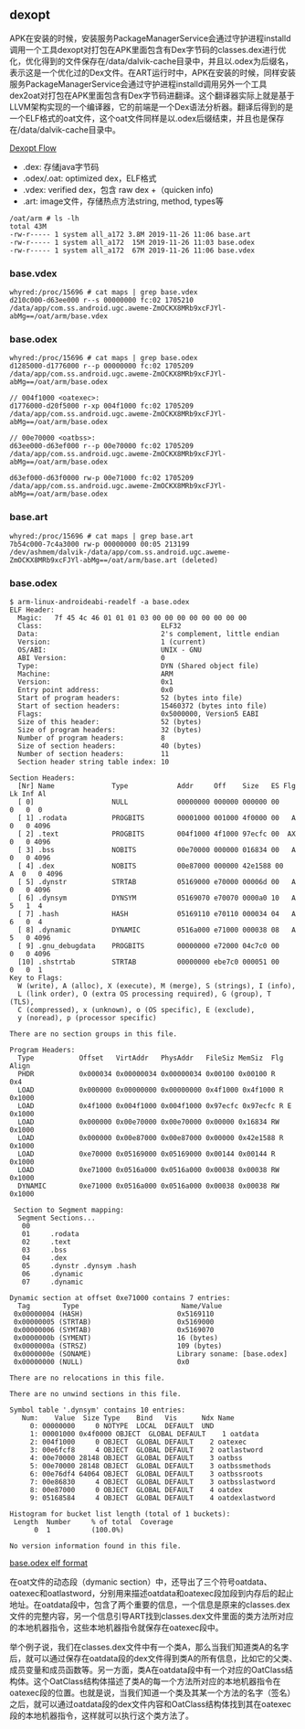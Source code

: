 ## dexopt

APK在安装的时候，安装服务PackageManagerService会通过守护进程installd调用一个工具dexopt对打包在APK里面包含有Dex字节码的classes.dex进行优化，优化得到的文件保存在/data/dalvik-cache目录中，并且以.odex为后缀名，表示这是一个优化过的Dex文件。在ART运行时中，APK在安装的时候，同样安装服务PackageManagerService会通过守护进程installd调用另外一个工具dex2oat对打包在APK里面包含有Dex字节码进翻译。这个翻译器实际上就是基于LLVM架构实现的一个编译器，它的前端是一个Dex语法分析器。翻译后得到的是一个ELF格式的oat文件，这个oat文件同样是以.odex后缀结束，并且也是保存在/data/dalvik-cache目录中。

[Dexopt Flow](./dexopt.png)

* .dex: 存储java字节码
* .odex/.oat: optimized dex，ELF格式
* .vdex: verified dex，包含 raw dex +（quicken info)
* .art: image文件，存储热点方法string, method, types等

```
/oat/arm # ls -lh
total 43M
-rw-r----- 1 system all_a172 3.8M 2019-11-26 11:06 base.art
-rw-r----- 1 system all_a172  15M 2019-11-26 11:03 base.odex
-rw-r----- 1 system all_a172  67M 2019-11-26 11:06 base.vdex
```

### base.vdex

```
whyred:/proc/15696 # cat maps | grep base.vdex
d210c000-d63ee000 r--s 00000000 fc:02 1705210                            /data/app/com.ss.android.ugc.aweme-ZmOCKX8MRb9xcFJYl-abMg==/oat/arm/base.vdex
```

### base.odex

```
whyred:/proc/15696 # cat maps | grep base.odex
d1285000-d1776000 r--p 00000000 fc:02 1705209                            /data/app/com.ss.android.ugc.aweme-ZmOCKX8MRb9xcFJYl-abMg==/oat/arm/base.odex

// 004f1000 <oatexec>:
d1776000-d20f5000 r-xp 004f1000 fc:02 1705209                            /data/app/com.ss.android.ugc.aweme-ZmOCKX8MRb9xcFJYl-abMg==/oat/arm/base.odex

// 00e70000 <oatbss>:
d63ee000-d63ef000 r--p 00e70000 fc:02 1705209                            /data/app/com.ss.android.ugc.aweme-ZmOCKX8MRb9xcFJYl-abMg==/oat/arm/base.odex

d63ef000-d63f0000 rw-p 00e71000 fc:02 1705209                            /data/app/com.ss.android.ugc.aweme-ZmOCKX8MRb9xcFJYl-abMg==/oat/arm/base.odex
```

### base.art

```
whyred:/proc/15696 # cat maps | grep base.art
7b54c000-7c4a3000 rw-p 00000000 00:05 213199                             /dev/ashmem/dalvik-/data/app/com.ss.android.ugc.aweme-ZmOCKX8MRb9xcFJYl-abMg==/oat/arm/base.art (deleted)
```

### base.odex

```
$ arm-linux-androideabi-readelf -a base.odex
ELF Header:
  Magic:   7f 45 4c 46 01 01 01 03 00 00 00 00 00 00 00 00
  Class:                             ELF32
  Data:                              2's complement, little endian
  Version:                           1 (current)
  OS/ABI:                            UNIX - GNU
  ABI Version:                       0
  Type:                              DYN (Shared object file)
  Machine:                           ARM
  Version:                           0x1
  Entry point address:               0x0
  Start of program headers:          52 (bytes into file)
  Start of section headers:          15460372 (bytes into file)
  Flags:                             0x5000000, Version5 EABI
  Size of this header:               52 (bytes)
  Size of program headers:           32 (bytes)
  Number of program headers:         8
  Size of section headers:           40 (bytes)
  Number of section headers:         11
  Section header string table index: 10

Section Headers:
  [Nr] Name              Type            Addr     Off    Size   ES Flg Lk Inf Al
  [ 0]                   NULL            00000000 000000 000000 00      0   0  0
  [ 1] .rodata           PROGBITS        00001000 001000 4f0000 00   A  0   0 4096
  [ 2] .text             PROGBITS        004f1000 4f1000 97ecfc 00  AX  0   0 4096
  [ 3] .bss              NOBITS          00e70000 000000 016834 00   A  0   0 4096
  [ 4] .dex              NOBITS          00e87000 000000 42e1588 00   A  0   0 4096
  [ 5] .dynstr           STRTAB          05169000 e70000 00006d 00   A  0   0 4096
  [ 6] .dynsym           DYNSYM          05169070 e70070 0000a0 10   A  5   1  4
  [ 7] .hash             HASH            05169110 e70110 000034 04   A  6   0  4
  [ 8] .dynamic          DYNAMIC         0516a000 e71000 000038 08   A  5   0 4096
  [ 9] .gnu_debugdata    PROGBITS        00000000 e72000 04c7c0 00      0   0 4096
  [10] .shstrtab         STRTAB          00000000 ebe7c0 000051 00      0   0  1
Key to Flags:
  W (write), A (alloc), X (execute), M (merge), S (strings), I (info),
  L (link order), O (extra OS processing required), G (group), T (TLS),
  C (compressed), x (unknown), o (OS specific), E (exclude),
  y (noread), p (processor specific)

There are no section groups in this file.

Program Headers:
  Type           Offset   VirtAddr   PhysAddr   FileSiz MemSiz  Flg Align
  PHDR           0x000034 0x00000034 0x00000034 0x00100 0x00100 R   0x4
  LOAD           0x000000 0x00000000 0x00000000 0x4f1000 0x4f1000 R   0x1000
  LOAD           0x4f1000 0x004f1000 0x004f1000 0x97ecfc 0x97ecfc R E 0x1000
  LOAD           0x000000 0x00e70000 0x00e70000 0x00000 0x16834 RW  0x1000
  LOAD           0x000000 0x00e87000 0x00e87000 0x00000 0x42e1588 R   0x1000
  LOAD           0xe70000 0x05169000 0x05169000 0x00144 0x00144 R   0x1000
  LOAD           0xe71000 0x0516a000 0x0516a000 0x00038 0x00038 RW  0x1000
  DYNAMIC        0xe71000 0x0516a000 0x0516a000 0x00038 0x00038 RW  0x1000

 Section to Segment mapping:
  Segment Sections...
   00
   01     .rodata
   02     .text
   03     .bss
   04     .dex
   05     .dynstr .dynsym .hash
   06     .dynamic
   07     .dynamic

Dynamic section at offset 0xe71000 contains 7 entries:
  Tag        Type                         Name/Value
 0x00000004 (HASH)                       0x5169110
 0x00000005 (STRTAB)                     0x5169000
 0x00000006 (SYMTAB)                     0x5169070
 0x0000000b (SYMENT)                     16 (bytes)
 0x0000000a (STRSZ)                      109 (bytes)
 0x0000000e (SONAME)                     Library soname: [base.odex]
 0x00000000 (NULL)                       0x0

There are no relocations in this file.

There are no unwind sections in this file.

Symbol table '.dynsym' contains 10 entries:
   Num:    Value  Size Type    Bind   Vis      Ndx Name
     0: 00000000     0 NOTYPE  LOCAL  DEFAULT  UND
     1: 00001000 0x4f0000 OBJECT  GLOBAL DEFAULT    1 oatdata
     2: 004f1000     0 OBJECT  GLOBAL DEFAULT    2 oatexec
     3: 00e6fcf8     4 OBJECT  GLOBAL DEFAULT    2 oatlastword
     4: 00e70000 28148 OBJECT  GLOBAL DEFAULT    3 oatbss
     5: 00e70000 28148 OBJECT  GLOBAL DEFAULT    3 oatbssmethods
     6: 00e76df4 64064 OBJECT  GLOBAL DEFAULT    3 oatbssroots
     7: 00e86830     4 OBJECT  GLOBAL DEFAULT    3 oatbsslastword
     8: 00e87000     0 OBJECT  GLOBAL DEFAULT    4 oatdex
     9: 05168584     4 OBJECT  GLOBAL DEFAULT    4 oatdexlastword

Histogram for bucket list length (total of 1 buckets):
 Length  Number     % of total  Coverage
      0  1          (100.0%)

No version information found in this file.
```

[base.odex elf format](./odex.jpeg)

在oat文件的动态段（dymanic section）中，还导出了三个符号oatdata、oatexec和oatlastword，分别用来描述oatdata和oatexec段加段到内存后的起止地址。在oatdata段中，包含了两个重要的信息，一个信息是原来的classes.dex文件的完整内容，另一个信息引导ART找到classes.dex文件里面的类方法所对应的本地机器指令，这些本地机器指令就保存在oatexec段中。

举个例子说，我们在classes.dex文件中有一个类A，那么当我们知道类A的名字后，就可以通过保存在oatdata段的dex文件得到类A的所有信息，比如它的父类、成员变量和成员函数等。另一方面，类A在oatdata段中有一个对应的OatClass结构体。这个OatClass结构体描述了类A的每一个方法所对应的本地机器指令在oatexec段的位置。也就是说，当我们知道一个类及其某一个方法的名字（签名）之后，就可以通过oatdata段的dex文件内容和OatClass结构体找到其在oatexec段的本地机器指令，这样就可以执行这个类方法了。
